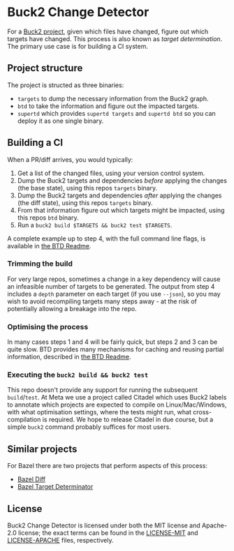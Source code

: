 # Buck2 Change Detector

For a [Buck2 project](https://buck2.build), given which files have changed,
figure out which targets have changed. This process is also known as _target
determination_. The primary use case is for building a CI system.

## Project structure

The project is structed as three binaries:

- `targets` to dump the necessary information from the Buck2 graph.
- `btd` to take the information and figure out the impacted targets.
- `supertd` which provides `supertd targets` and `supertd btd` so you can deploy
  it as one single binary.

## Building a CI

When a PR/diff arrives, you would typically:

1. Get a list of the changed files, using your version control system.
2. Dump the Buck2 targets and dependencies _before_ applying the changes (the
   base state), using this repos `targets` binary.
3. Dump the Buck2 targets and dependencies _after_ applying the changes (the
   diff state), using this repos `targets` binary.
4. From that information figure out which targets might be impacted, using this
   repos `btd` binary.
5. Run a `buck2 build $TARGETS && buck2 test $TARGETS`.

A complete example up to step 4, with the full command line flags, is available
in [the BTD Readme](btd/README.md).

### Trimming the build

For very large repos, sometimes a change in a key dependency will cause an
infeasible number of targets to be generated. The output from step 4 includes a
`depth` parameter on each target (if you use `--json`), so you may wish to avoid
recompiling targets many steps away - at the risk of potentially allowing a
breakage into the repo.

### Optimising the process

In many cases steps 1 and 4 will be fairly quick, but steps 2 and 3 can be quite
slow. BTD provides many mechanisms for caching and reusing partial information,
described in [the BTD Readme](btd/README.md).

### Executing the `buck2 build && buck2 test`

This repo doesn't provide any support for running the subsequent `build`/`test`.
At Meta we use a project called Citadel which uses Buck2 labels to annotate
which projects are expected to compile on Linux/Mac/Windows, with what
optimisation settings, where the tests might run, what cross-compilation is
required. We hope to release Citadel in due course, but a simple `buck2` command
probably suffices for most users.

## Similar projects

For Bazel there are two projects that perform aspects of this process:

- [Bazel Diff](https://github.com/Tinder/bazel-diff)
- [Bazel Target Determinator](https://github.com/bazel-contrib/target-determinator)

## License

Buck2 Change Detector is licensed under both the MIT license and Apache-2.0
license; the exact terms can be found in the [LICENSE-MIT](LICENSE-MIT) and
[LICENSE-APACHE](LICENSE-APACHE) files, respectively.

